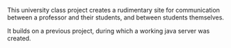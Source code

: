 This university class project creates a rudimentary site for communication between a professor and their students, and between students themselves.

It builds on a previous project, during which a working java server was created.
